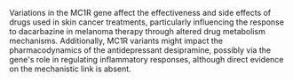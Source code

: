 Variations in the MC1R gene affect the effectiveness and side effects of drugs used in skin cancer treatments, particularly influencing the response to dacarbazine in melanoma therapy through altered drug metabolism mechanisms. Additionally, MC1R variants might impact the pharmacodynamics of the antidepressant desipramine, possibly via the gene's role in regulating inflammatory responses, although direct evidence on the mechanistic link is absent.